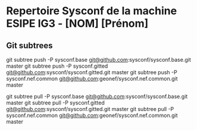 # Repertoire Sysconf de la machine ESIPE IG3 - [NOM] [Prénom]


## Git subtrees

git subtree push -P sysconf.base git@github.com:sysconf/sysconf.base.git master
git subtree push -P sysconf.gitted git@github.com:sysconf/sysconf.gitted.git master
git subtree push -P sysconf.nef.common git@github.com:geonef/sysconf.nef.common.git master

git subtree pull -P sysconf.base git@github.com:sysconf/sysconf.base.git master
git subtree pull -P sysconf.gitted git@github.com:sysconf/sysconf.gitted.git master
git subtree pull -P sysconf.nef.common git@github.com:geonef/sysconf.nef.common.git master
